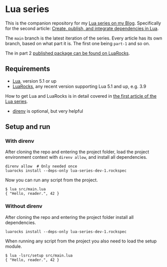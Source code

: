 # Lua series

This is the companion repository for my [Lua series on my Blog](https://martin-fieber.de/series/lua/). Specifically for the second article: [Create, publish, and integrate dependencies in Lua](https://martin-fieber.de/blog/create-publish-integrate-dependencies-in-lua/).

The `main` branch is the latest iteration of the series. Every article has its own branch, based on what part it is. The first one being `part-1` and so on.

The in part 2 [published package can be found on LuaRocks](https://luarocks.org/modules/martinhelmut/lua-series).

## Requirements

- [Lua](http://www.lua.org), version 5.1 or up
- [LuaRocks](https://luarocks.org), any recent version supporting Lua 5.1 and up, e.g. 3.9

How to get Lua and LuaRocks is in detail covered in [the first article of the Lua series](https://martin-fieber.de/blog/lua-project-setup-with-luarocks/).

- [direnv](https://direnv.net) is optional, but very helpful

## Setup and run

### With direnv

After cloning the repo and entering the project folder, load the project environment context with `direnv allow`, and install all dependencies.

```shell
direnv allow  # Only needed once
luarocks install --deps-only lua-series-dev-1.rockspec
```

Now you can run any script from the project.

```shell
$ lua src/main.lua
{ "Hello, reader.", 42 }
```

### Without direnv

After cloning the repo and entering the project folder install all dependencies.

```shell
luarocks install --deps-only lua-series-dev-1.rockspec
```

When running any script from the project you also need to load the setup module.

```shell
$ lua -lsrc/setup src/main.lua
{ "Hello, reader.", 42 }
```
